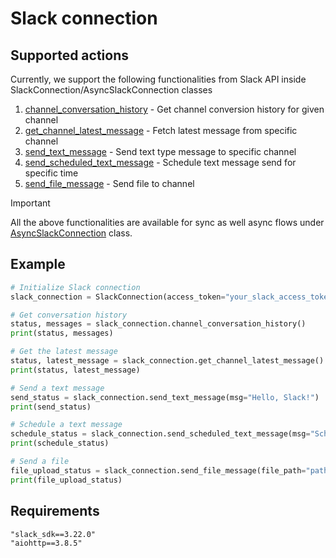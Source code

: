 # Slack connection

## Supported actions

Currently, we support the following functionalities from Slack API inside SlackConnection/AsyncSlackConnection classes
1. [channel_conversation_history](slack_connection.py) - Get channel conversion history for given channel
2. [get_channel_latest_message](slack_connection.py) - Fetch latest message from specific channel
3. [send_text_message](slack_connection.py) - Send text type message to specific channel
4. [send_scheduled_text_message](slack_connection.py) - Schedule text message send for specific time
5. [send_file_message](slack_connection.py) - Send file to channel


> [!IMPORTANT]
> All the above functionalities are available for sync as well async flows under [AsyncSlackConnection](slack_connection.py) class.

## Example
```python
# Initialize Slack connection
slack_connection = SlackConnection(access_token="your_slack_access_token", channel_id="your_channel_id")

# Get conversation history
status, messages = slack_connection.channel_conversation_history()
print(status, messages)

# Get the latest message
status, latest_message = slack_connection.get_channel_latest_message()
print(status, latest_message)

# Send a text message
send_status = slack_connection.send_text_message(msg="Hello, Slack!")
print(send_status)

# Schedule a text message
schedule_status = slack_connection.send_scheduled_text_message(msg="Scheduled message", timestamp=future_timestamp)
print(schedule_status)

# Send a file
file_upload_status = slack_connection.send_file_message(file_path="path/to/file.txt", title="File Title", msg="File Message")
print(file_upload_status)

```
## Requirements
```shell
"slack_sdk==3.22.0"
"aiohttp==3.8.5"
```
